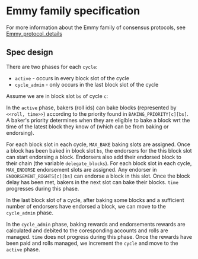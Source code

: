# Emmy family specification

For more information about the Emmy family of consensus protocols, see [Emmy_protocol_details](./Emmy_family_details.md)

## Spec design

There are two phases for each `cycle`:
- `active` - occurs in every block slot of the cycle
- `cycle_admin` - only occurs in the last block slot of the cycle

Assume we are in block slot `bs` of cycle `c`:

In the `active` phase, bakers (roll ids) can bake blocks (represented by `<<roll, time>>`) according to the priority found in `BAKING_PRIORITY[c][bs]`. A baker's priority determines when they are eligible to bake a block wrt the time of the latest block they know of (which can be from baking or endorsing).

For each block slot in each cycle, `MAX_BAKE` baking slots are assigned. Once a block has been baked in block slot `bs`, the endorsers for the this block slot can start endorsing a block. Endorsers also add their endorsed block to their chain (the variable `delegate_blocks`). For each block slot in each cycle, `MAX_ENDORSE` endorsement slots are assigned. Any endorser in `ENDORSEMENT_RIGHTS[c][bs]` can endorse a block in this slot. Once the block delay has been met, bakers in the next slot can bake their blocks. `time` progresses during this phase.

In the last block slot of a cycle, after baking some blocks and a sufficient number of endorsers have endorsed a block, we can move to the `cycle_admin` phase.

In the `cycle_admin` phase, baking rewards and endorsements rewards are calculated and debited to the coresponding accounts and rolls are managed. `time` does not progress during this phase. Once the rewards have been paid and rolls managed, we increment the `cycle` and move to the `active` phase.
